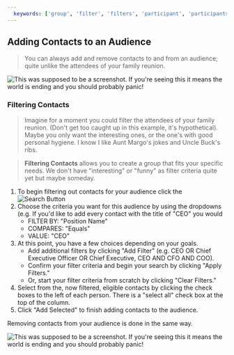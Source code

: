 ```yaml
---
  keywords: ['group', 'filter', 'filters', 'participant', 'participants', ]
---
```



## Adding Contacts to an Audience

>You can always add and remove contacts to and from an audience; quite unlike the attendees of your family reunion.

![This was supposed to be a screenshot. If you're seeing this it means the world is ending and you should probably panic!](https://s3.amazonaws.com/peer60_organizations/documentation+tbd/groups_details/Adding-Contacts-to-an-Audience.gif)


### Filtering Contacts

> Imagine for a moment you could filter the attendees of your family reunion. (Don't get too caught up in this example, it's hypothetical). Maybe you only want the interesting ones, or the one's with good personal hygiene.  I know I like Aunt Margo's jokes and Uncle Buck's ribs. 

>**Filtering Contacts** allows you to create a group that fits your specific needs. We don't have "interesting" or "funny" as filter criteria quite yet but maybe someday.

1. To begin filtering out contacts for your audience click the ![Search Button](https://s3.amazonaws.com/peer60_organizations/documentation+tbd/Icons/Search+Icon.png)
2. Choose the criteria you want for this audience by using the dropdowns (e.g. If you'd like to add every contact with the title of "CEO" you would 
	* FILTER BY: "Position Name" 
	* COMPARES: "Equals" 
	* VALUE:  "CEO" 
3. At this point, you have a few choices depending on your goals.
	* Add additional filters by clicking "Add Filter" (e.g. CEO OR Chief Executive Officer OR Chief Executive, CEO AND CFO AND COO). 
	* Confirm your filter criteria and begin your search by clicking "Apply Filters."
	* Or, start your filter criteria from scratch by clicking "Clear Filters."
4. Select from the, now filtered, eligible contacts by clicking the check boxes to the left of each person. There is a "select all" check box at the top of the column. 
5. Click "Add Selected" to finish adding contacts to the audience. 

Removing contacts from your audience is done in the same way. 

![This was supposed to be a screenshot. If you're seeing this it means the world is ending and you should probably panic!](https://s3.amazonaws.com/peer60_organizations/documentation+tbd/groups_details/Filtering-an-Audience.gif)



